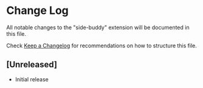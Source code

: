 # Change Log

All notable changes to the "side-buddy" extension will be documented in this file.

Check [Keep a Changelog](http://keepachangelog.com/) for recommendations on how to structure this file.

## [Unreleased]

- Initial release